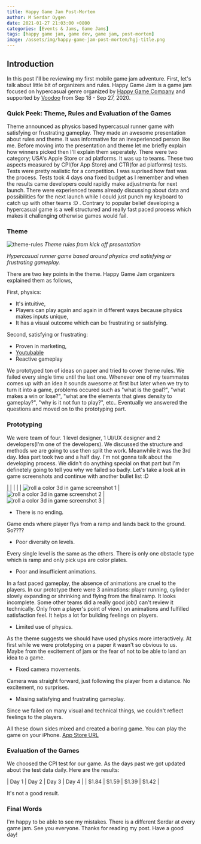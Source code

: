```yaml
---
title: Happy Game Jam Post-Mortem
author: M Serdar Oygen
date: 2021-01-27 21:03:00 +0800
categories: [Events & Jams, Game Jams]
tags: [happy game jam, game dev, game jam, post-mortem]
image: /assets/img/happy-game-jam-post-mortem/hgj-title.png
---
```


## Introduction 

In this post I'll be reviewing my first mobile game jam adventure. First, let's talk about little bit of organizers and rules.
Happy Game Jam is a game jam focused on hypercasual genre organized by [Happy Game Company](https://www.happygamecompany.com/) and supported by [Voodoo](https://www.voodoo.io/) from Sep 18 - Sep 27, 2020.

### Quick Peek: Theme, Rules and Evaluation of the Games

Theme announced as physics based hypercasual runner game with satisfying or frustrating gameplay. They made an awesome presentation about rules and theme. It was informative for an inexperienced person like me. Before moving into the presentation and theme let me briefly explain how winners picked then I'll explain them seperately. There were two category; USA's Apple Store or ad platforms. It was up to teams. These two aspects measured by CPI(for App Store) and CTR(for ad platforms) tests. Tests were pretty realistic for a competition. I was suprised how fast was the process. Tests took 4 days ona fixed budget as I remember and when the results came developers could rapidly make adjustments for next launch. There were experienced teams already discussing about data and possibilities for the next launch while I could just punch my keyboard to catch up with other teams :D . Contrary to popular belief developing a hypercasual game is a well structured and really fast paced process which makes it challenging otherwise games would fail.

### Theme

![theme-rules](/assets/img/happy-game-jam-post-mortem/theme-rules.png)
_Theme rules from kick off presentation_

*Hypercasual runner game based around physics and satisfying or frustrating gameplay.*

There are two key points in the theme. Happy Game Jam organizers explained them as follows,

First, physics:
  - It's intuitive,
  - Players can play again and again in different ways because physics makes inputs unique,
  - It has a visual outcome which can be frustrating or satisfying.


Second, satisfying or frustrating: 
  - Proven in marketing,
  - [Youtubable](https://www.urbandictionary.com/define.php?term=Youtubable)
  - Reactive gameplay


We prototyped ton of ideas on paper and tried to cover theme rules. We failed every single time until the last one. Whenever one of my teammates comes up with an idea it sounds awesome at first but later when we try to turn it into a game, problems occured such as "what is the goal?", "what makes a win or lose?", "what are the elements that gives density to gameplay?", "why is it not fun to play?", etc.. Eventually we answered the questions and moved on to the prototyping part.

### Prototyping

We were team of four. 1 level designer, 1 UI/UX designer and 2 developers(I'm one of the developers). We discussed the structure and methods we are going to use then split the work. Meanwhile it was the 3rd day. Idea part took two and a half day. I'm not gonna talk about the developing process. We didn't do anything special on that part but I'm definetely going to tell you why we failed so badly. Let's take a look at in game screenshots and continue with another bullet list :D

|                 |                  |                         |
| ![roll a color 3d in game screenshot 1](/assets/img/happy-game-jam-post-mortem/roll-a-color-1.jpg) | ![roll a color 3d in game screenshot 2](/assets/img/happy-game-jam-post-mortem/roll-a-color-2.jpg) | ![roll a color 3d in game screenshot 3](/assets/img/happy-game-jam-post-mortem/roll-a-color-3.jpg) |


- There is no ending.

Game ends where player flys from a ramp and lands back to the ground. So????

- Poor diversity on levels.

Every single level is the same as the others. There is only one obstacle type which is ramp and only pick ups are color plates.

- Poor and insufficient animations.

In a fast paced gameplay, the absence of animations are cruel to the players. In our prototype there were 3 animations: player running, cylinder slowly expanding or shrinking and flying from the final ramp. It looks incomplete. Some other teams did a really good job(I can't review it technically. Only from a player's point of view.) on animations and fulfilled satisfaction feel. It helps a lot for building feelings on players.

- Limited use of physics.

As the theme suggests we should have used physics more interactively. At first while we were prototyping on a paper it wasn't so obvious to us. Maybe from the excitement of jam or the fear of not to be able to land an idea to a game. 

- Fixed camera movements.

Camera was straight forward, just following the player from a distance. No excitement, no surprises.

- Missing satisfying and frustrating gameplay.

Since we failed on many visual and technical things, we couldn't reflect feelings to the players. 


All these down sides mixed and created a boring game. You can play the game on your iPhone. [App Store URL](https://apps.apple.com/us/app/roll-a-color-3d/id1533456939#?platform=iphone)

### Evaluation of the Games

We choosed the CPI test for our game. As the days past we got updated about the test data daily. Here are the results:

| Day 1 | Day 2 | Day 3 | Day 4 |
| $1.84 | $1.59 | $1.39 | $1.42 |

It's not a good result.

### Final Words

I'm happy to be able to see my mistakes. There is a different Serdar at every game jam. See you everyone. Thanks for reading my post. Have a good day! 